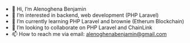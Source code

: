 - 👋 Hi, I’m Alenoghena Benjamin 
- 👀 I’m interested in backend, web development (PHP Laravel)
- 🌱 I’m currently learning PHP Laravel and brownie (Etherum Blockchain)
- 💞️ I’m looking to collaborate on PHP Laravel and ChainLink 
- 📫 How to reach me via email: alenoghenabenjamin@gmail.com

<!---
Alben-cmd/Alben-cmd is a ✨ special ✨ repository because its `README.md` (this file) appears on your GitHub profile.
You can click the Preview link to take a look at your changes.
--->
